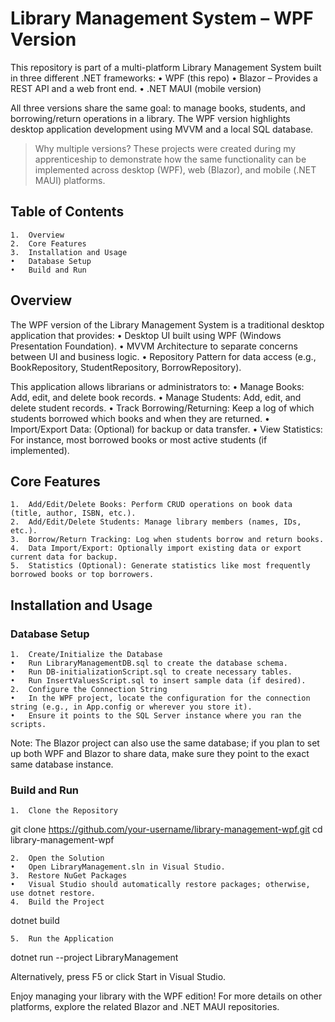 # Library Management System – WPF Version

This repository is part of a multi-platform Library Management System built in three different .NET frameworks:
	•	WPF (this repo)
	•	Blazor – Provides a REST API and a web front end.
	•	.NET MAUI (mobile version)

All three versions share the same goal: to manage books, students, and borrowing/return operations in a library. The WPF version highlights desktop application development using MVVM and a local SQL database.

> Why multiple versions?
These projects were created during my apprenticeship to demonstrate how the same functionality can be implemented across desktop (WPF), web (Blazor), and mobile (.NET MAUI) platforms.

## Table of Contents
	1.	Overview
	2.	Core Features
	3.	Installation and Usage
	•	Database Setup
	•	Build and Run

## Overview

The WPF version of the Library Management System is a traditional desktop application that provides:
	•	Desktop UI built using WPF (Windows Presentation Foundation).
	•	MVVM Architecture to separate concerns between UI and business logic.
	•	Repository Pattern for data access (e.g., BookRepository, StudentRepository, BorrowRepository).

This application allows librarians or administrators to:
	•	Manage Books: Add, edit, and delete book records.
	•	Manage Students: Add, edit, and delete student records.
	•	Track Borrowing/Returning: Keep a log of which students borrowed which books and when they are returned.
	•	Import/Export Data: (Optional) for backup or data transfer.
	•	View Statistics: For instance, most borrowed books or most active students (if implemented).

## Core Features
	1.	Add/Edit/Delete Books: Perform CRUD operations on book data (title, author, ISBN, etc.).
	2.	Add/Edit/Delete Students: Manage library members (names, IDs, etc.).
	3.	Borrow/Return Tracking: Log when students borrow and return books.
	4.	Data Import/Export: Optionally import existing data or export current data for backup.
	5.	Statistics (Optional): Generate statistics like most frequently borrowed books or top borrowers.

## Installation and Usage

### Database Setup
	1.	Create/Initialize the Database
	•	Run LibraryManagementDB.sql to create the database schema.
	•	Run DB-initializationScript.sql to create necessary tables.
	•	Run InsertValuesScript.sql to insert sample data (if desired).
	2.	Configure the Connection String
	•	In the WPF project, locate the configuration for the connection string (e.g., in App.config or wherever you store it).
	•	Ensure it points to the SQL Server instance where you ran the scripts.

Note: The Blazor project can also use the same database; if you plan to set up both WPF and Blazor to share data, make sure they point to the exact same database instance.

### Build and Run
	1.	Clone the Repository

git clone https://github.com/your-username/library-management-wpf.git
cd library-management-wpf


	2.	Open the Solution
	•	Open LibraryManagement.sln in Visual Studio.
	3.	Restore NuGet Packages
	•	Visual Studio should automatically restore packages; otherwise, use dotnet restore.
	4.	Build the Project

dotnet build


	5.	Run the Application

dotnet run --project LibraryManagement

Alternatively, press F5 or click Start in Visual Studio.

Enjoy managing your library with the WPF edition! For more details on other platforms, explore the related Blazor and .NET MAUI repositories.
